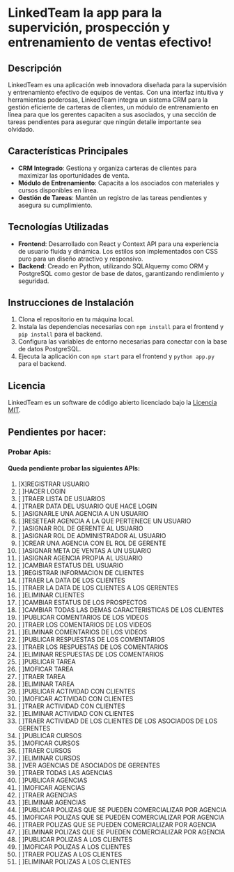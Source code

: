 # LinkedTeam la app para la supervición, prospección y entrenamiento de ventas efectivo!

## Descripción

LinkedTeam es una aplicación web innovadora diseñada para la supervisión y entrenamiento efectivo de equipos de ventas. Con una interfaz intuitiva y herramientas poderosas, LinkedTeam integra un sistema CRM para la gestión eficiente de carteras de clientes, un módulo de entrenamiento en línea para que los gerentes capaciten a sus asociados, y una sección de tareas pendientes para asegurar que ningún detalle importante sea olvidado.

## Características Principales

- **CRM Integrado**: Gestiona y organiza carteras de clientes para maximizar las oportunidades de venta.
- **Módulo de Entrenamiento**: Capacita a los asociados con materiales y cursos disponibles en línea.
- **Gestión de Tareas**: Mantén un registro de las tareas pendientes y asegura su cumplimiento.

## Tecnologías Utilizadas

- **Frontend**: Desarrollado con React y Context API para una experiencia de usuario fluida y dinámica. Los estilos son implementados con CSS puro para un diseño atractivo y responsivo.
- **Backend**: Creado en Python, utilizando SQLAlquemy como ORM y PostgreSQL como gestor de base de datos, garantizando rendimiento y seguridad.

## Instrucciones de Instalación

1. Clona el repositorio en tu máquina local.
2. Instala las dependencias necesarias con `npm install` para el frontend y `pip install` para el backend.
3. Configura las variables de entorno necesarias para conectar con la base de datos PostgreSQL.
4. Ejecuta la aplicación con `npm start` para el frontend y `python app.py` para el backend.

<!-- ## Contribuir
Si estás interesado en contribuir al proyecto, por favor lee el archivo `CONTRIBUTING.md` para más información sobre cómo hacerlo. -->

## Licencia

LinkedTeam es un software de código abierto licenciado bajo la [Licencia MIT](LICENSE).

## Pendientes por hacer:

### Probar Apis:

#### Queda pendiente probar las siguientes APIs:

1. [X]REGISTRAR USUARIO
2. [ ]HACER LOGIN
3. [ ]TRAER LISTA DE USUARIOS
4. [ ]TRAER DATA DEL USUARIO QUE HACE LOGIN
5. [ ]ASIGNARLE UNA AGENCIA A UN USUARIO
6. [ ]RESETEAR AGENCIA A LA QUE PERTENECE UN USUARIO
7. [ ]ASIGNAR ROL DE GERENTE AL USUARIO
8. [ ]ASIGNAR ROL DE ADMINISTRADOR AL USUARIO
9. [ ]CREAR UNA AGENCIA CON EL ROL DE GERENTE
10. [ ]ASIGNAR META DE VENTAS A UN USUARIO
11. [ ]ASIGNAR AGENCIA PROPIA AL USUARIO
12. [ ]CAMBIAR ESTATUS DEL USUARIO
13. [ ]REGISTRAR INFORMACION DE CLIENTES
14. [ ]TRAER LA DATA DE LOS CLIENTES
15. [ ]TRAER LA DATA DE LOS CLIENTES A LOS GERENTES
16. [ ]ELIMINAR CLIENTES
17. [ ]CAMBIAR ESTATUS DE LOS PROSPECTOS
18. [ ]CAMBIAR TODAS LAS DEMAS CARACTERISTICAS DE LOS CLIENTES
19. [ ]PUBLICAR COMENTARIOS DE LOS VIDEOS
20. [ ]TRAER LOS COMENTARIOS DE LOS VIDEOS
21. [ ]ELIMINAR COMENTARIOS DE LOS VIDEOS
22. [ ]PUBLICAR RESPUESTAS DE LOS COMENTARIOS
23. [ ]TRAER LOS RESPUESTAS DE LOS COMENTARIOS
24. [ ]ELIMINAR RESPUESTAS DE LOS COMENTARIOS
25. [ ]PUBLICAR TAREA
26. [ ]MOFICAR TAREA
27. [ ]TRAER TAREA
28. [ ]ELIMINAR TAREA
29. [ ]PUBLICAR ACTIVIDAD CON CLIENTES
30. [ ]MOFICAR ACTIVIDAD CON CLIENTES
31. [ ]TRAER ACTIVIDAD CON CLIENTES
32. [ ]ELIMINAR ACTIVIDAD CON CLIENTES
33. [ ]TRAER ACTIVIDAD DE LOS CLIENTES DE LOS ASOCIADOS DE LOS GERENTES
34. [ ]PUBLICAR CURSOS
35. [ ]MOFICAR CURSOS
36. [ ]TRAER CURSOS
37. [ ]ELIMINAR CURSOS
38. [ ]VER AGENCIAS DE ASOCIADOS DE GERENTES
39. [ ]TRAER TODAS LAS AGENCIAS
40. [ ]PUBLICAR AGENCIAS
41. [ ]MOFICAR AGENCIAS
42. [ ]TRAER AGENCIAS
43. [ ]ELIMINAR AGENCIAS
44. [ ]PUBLICAR POLIZAS QUE SE PUEDEN COMERCIALIZAR POR AGENCIA
45. [ ]MOFICAR POLIZAS QUE SE PUEDEN COMERCIALIZAR POR AGENCIA
46. [ ]TRAER POLIZAS QUE SE PUEDEN COMERCIALIZAR POR AGENCIA
47. [ ]ELIMINAR POLIZAS QUE SE PUEDEN COMERCIALIZAR POR AGENCIA
48. [ ]PUBLICAR POLIZAS A LOS CLIENTES
49. [ ]MOFICAR POLIZAS A LOS CLIENTES
50. [ ]TRAER POLIZAS A LOS CLIENTES
51. [ ]ELIMINAR POLIZAS A LOS CLIENTES

